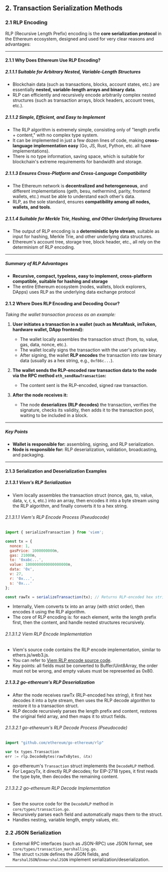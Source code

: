 ## 2. Transaction Serialization Methods

### 2.1 RLP Encoding

RLP (Recursive Length Prefix) encoding is the **core serialization protocol** in the Ethereum ecosystem, designed and used for very clear reasons and advantages:

---

#### 2.1.1 Why Does Ethereum Use RLP Encoding?

##### 2.1.1.1 Suitable for Arbitrary Nested, Variable-Length Structures
- Blockchain data (such as transactions, blocks, account states, etc.) are essentially **nested, variable-length arrays and binary data**.
- RLP can efficiently and recursively encode arbitrarily complex nested structures (such as transaction arrays, block headers, account trees, etc.).

##### 2.1.1.2 Simple, Efficient, and Easy to Implement
- The RLP algorithm is extremely simple, consisting only of "length prefix + content," with no complex type system.
- It can be implemented in just a few dozen lines of code, making **cross-language implementation easy** (Go, JS, Rust, Python, etc. all have implementations).
- There is no type information, saving space, which is suitable for blockchain's extreme requirements for bandwidth and storage.

##### 2.1.1.3 Ensures Cross-Platform and Cross-Language Compatibility
- The Ethereum network is **decentralized and heterogeneous**, and different implementations (geth, besu, nethermind, parity, frontend wallets, etc.) must be able to understand each other's data.
- RLP, as the sole standard, ensures **compatibility among all nodes, wallets, and tools**.

##### 2.1.1.4 Suitable for Merkle Trie, Hashing, and Other Underlying Structures
- The output of RLP encoding is a **deterministic byte stream**, suitable as input for hashing, Merkle Trie, and other underlying data structures.
- Ethereum's account tree, storage tree, block header, etc., all rely on the determinism of RLP encoding.

---

##### Summary of RLP Advantages

- **Recursive, compact, typeless, easy to implement, cross-platform compatible, suitable for hashing and storage**
- The entire Ethereum ecosystem (nodes, wallets, block explorers, DApps) uses RLP as the underlying data exchange protocol


#### 2.1.2 Where Does RLP Encoding and Decoding Occur?

*Taking the wallet transaction process as an example:*

1. **User initiates a transaction in a wallet (such as MetaMask, imToken, hardware wallet, DApp frontend):**
   - The wallet locally assembles the transaction struct (from, to, value, gas, data, nonce, etc.).
   - The wallet locally signs the transaction with the user's private key.
   - After signing, the wallet **RLP encodes** the transaction into raw binary data (usually as a hex string, e.g., `0xf86c...`).

2. **The wallet sends the RLP-encoded raw transaction data to the node via the RPC method `eth_sendRawTransaction`:**
   - The content sent is the RLP-encoded, signed raw transaction.

3. **After the node receives it:**
   - The node **deserializes (RLP decodes)** the transaction, verifies the signature, checks its validity, then adds it to the transaction pool, waiting to be included in a block.

---

##### Key Points

- **Wallet is responsible for:** assembling, signing, and RLP serialization.
- **Node is responsible for:** RLP deserialization, validation, broadcasting, and packaging.

---

#### 2.1.3 Serialization and Deserialization Examples

##### 2.1.3.1 Viem's RLP Serialization

- Viem locally assembles the transaction struct (nonce, gas, to, value, data, v, r, s, etc.) into an array, then encodes it into a byte stream using the RLP algorithm, and finally converts it to a hex string.

###### 2.1.3.1.1 Viem's RLP Encode Process (Pseudocode)

```js
import { serializeTransaction } from 'viem';

const tx = {
  nonce: 1,
  gasPrice: 1000000000n,
  gas: 21000n,
  to: '0xabc...',
  value: 1000000000000000000n,
  data: '0x',
  v: 27,
  r: '0x...',
  s: '0x...'
};

const rawTx = serializeTransaction(tx); // Returns RLP-encoded hex string
```

- Internally, Viem converts tx into an array (with strict order), then encodes it using the RLP algorithm.
- The core of RLP encoding is: for each element, write the length prefix first, then the content, and handle nested structures recursively.

###### 2.1.3.1.2 Viem RLP Encode Implementation
- Viem's source code contains the RLP encode implementation, similar to ethers.js/web3.js.
- You can refer to [Viem RLP encode source code](https://github.com/wagmi-dev/viem/blob/main/src/utils/encoding/toRlp.ts).
- Key points: all fields must be converted to Buffer/Uint8Array, the order must not be wrong, and empty values must be represented as 0x80.

##### 2.1.3.2 go-ethereum's RLP Deserialization

- After the node receives rawTx (RLP-encoded hex string), it first hex decodes it into a byte stream, then uses the RLP decode algorithm to restore it to a transaction struct.
- RLP decode recursively parses the length prefix and content, restores the original field array, and then maps it to struct fields.

###### 2.1.3.2.1 go-ethereum's RLP Decode Process (Pseudocode)

```go
import "github.com/ethereum/go-ethereum/rlp"

var tx types.Transaction
err := rlp.DecodeBytes(rawTxBytes, &tx)
```

- go-ethereum's `Transaction` struct implements the `DecodeRLP` method.
- For LegacyTx, it directly RLP decodes; for EIP-2718 types, it first reads the type byte, then decodes the remaining content.

###### 2.1.3.2.2 go-ethereum RLP Decode Implementation
- See the source code for the `DecodeRLP` method in `core/types/transaction.go`.
- Recursively parses each field and automatically maps them to the struct.
- Handles nesting, variable length, empty values, etc.


### 2.2 JSON Serialization

- External RPC interfaces (such as JSON-RPC) use JSON format, see `core/types/transaction_marshalling.go`.
- The struct `txJSON` defines the JSON fields, and `MarshalJSON`/`UnmarshalJSON` implement serialization/deserialization.

--- 